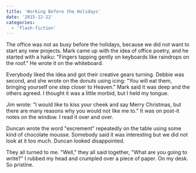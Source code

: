 ```yaml
---
title: 'Working Before the Holidays'
date: '2015-12-22'
categories:
  - 'flash-fiction'
---
```


The office was not as busy before the holidays, because we did not want to start
any new projects. Mark came up with the idea of office poetry, and he started
with a haiku: "Fingers tapping gently on keyboards like raindrops on the roof."
He wrote it on the whiteboard.

<!-- truncate -->


Everybody liked the idea and got their creative gears turning. Debbie was
second, and she wrote on the donuts using icing: "You will eat them, bringing
yourself one step closer to Heaven." Mark said it was deep and the others
agreed. I thought it was a little morbid, but I held my tongue.

Jim wrote: "I would like to kiss your cheek and say Merry Christmas, but there
are many reasons why you would not like me to." It was on post-it notes on the
window. I read it over and over.

Duncan wrote the word "excrement" repeatedly on the table using some kind of
chocolate mousse. Somebody said it was interesting but we did not look at it too
much. Duncan looked disappointed.

They all turned to me. "Well," they all said together, "What are you going to
write?" I rubbed my head and crumpled over a piece of paper. On my desk. So
pristine.
